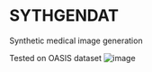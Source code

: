 # SYTHGENDAT
Synthetic medical image generation

Tested on OASIS dataset
![image](https://github.com/user-attachments/assets/84bb5c73-eff7-4904-b7e8-f05eccaec8e8)

